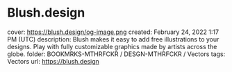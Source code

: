 # Blush.design

cover: https://blush.design/og-image.png
created: February 24, 2022 1:17 PM (UTC)
description: Blush makes it easy to add free illustrations to your designs. Play with fully customizable graphics made by artists across the globe.
folder: BOOKMRKS-MTHRFCKR / DESGN-MTHRFCKR / Vectors
tags: Vectors
url: https://blush.design